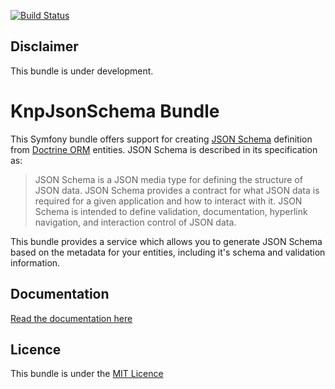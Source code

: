 [![Build Status](https://travis-ci.org/KnpLabs/KnpJsonSchemaBundle.png?branch=master)](https://travis-ci.org/KnpLabs/KnpJsonSchemaBundle)

Disclaimer
-------------
This bundle is under development.

KnpJsonSchema Bundle
=====================

This Symfony bundle offers support for creating [JSON Schema](http://json-schema.org) definition from [Doctrine ORM](http://www.doctrine-project.org/projects/orm.html) entities.  JSON Schema is described in its specification as:

> JSON Schema is a JSON media type for defining the structure of JSON data. JSON Schema provides a contract for what JSON data is required for a given application and how to interact with it. JSON Schema is intended to define validation, documentation, hyperlink navigation, and interaction control of JSON data.

This bundle provides a service which allows you to generate JSON Schema based on the metadata for your entities, including it's schema and validation information.

Documentation
-------------
[Read the documentation here](http://knplabs.github.com/KnpJsonSchemaBundle/)

Licence
-------
This bundle is under the [MIT Licence](https://github.com/KnpLabs/KnpJsonSchemaBundle/blob/master/LICENCE)
